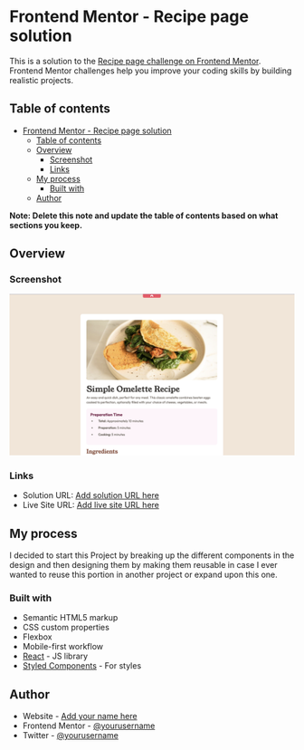 # Frontend Mentor - Recipe page solution

This is a solution to the [Recipe page challenge on Frontend Mentor](https://www.frontendmentor.io/challenges/recipe-page-KiTsR8QQKm). Frontend Mentor challenges help you improve your coding skills by building realistic projects.

## Table of contents

- [Frontend Mentor - Recipe page solution](#frontend-mentor---recipe-page-solution)
  - [Table of contents](#table-of-contents)
  - [Overview](#overview)
    - [Screenshot](#screenshot)
    - [Links](#links)
  - [My process](#my-process)
    - [Built with](#built-with)
  - [Author](#author)

**Note: Delete this note and update the table of contents based on what sections you keep.**

## Overview

### Screenshot

![Screenshot of the Recipe Page App](./screenshot.png)

### Links

- Solution URL: [Add solution URL here](https://github.com/frontend-mentor-challenges-ld/recipe-page)
- Live Site URL: [Add live site URL here](https://animated-chaja-6d6cdf.netlify.app/)

## My process

I decided to start this Project by breaking up the different components in the design and then designing them by making them reusable in case I ever wanted to reuse this portion in another project or expand upon this one.

### Built with

- Semantic HTML5 markup
- CSS custom properties
- Flexbox
- Mobile-first workflow
- [React](https://reactjs.org/) - JS library
- [Styled Components](https://styled-components.com/) - For styles

## Author

- Website - [Add your name here](https://lindseydortch.github.io/codewithlinds-portfolio/)
- Frontend Mentor - [@yourusername](https://www.frontendmentor.io/profile/lindseydortch)
- Twitter - [@yourusername](https://twitter.com/codewithlinds)
